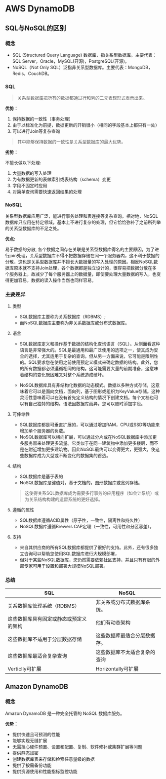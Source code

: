 # AWS DynamoDB

## SQL与NoSQL的区别

### 概念

- SQL (Structured Query Language) 数据库，指关系型数据库。主要代表：SQL Server，Oracle，MySQL(开源)，PostgreSQL(开源)。
- NoSQL（Not Only SQL）泛指非关系型数据库。主要代表：MongoDB，Redis，CouchDB。

### SQL

> 关系型数据库把所有的数据都通过行和列的二元表现形式表示出来。

**优势：**

1. 保持数据的一致性（事务处理）
2. 由于以标准化为前提，数据更新的开销很小（相同的字段基本上都只有一处）
3. 可以进行Join等复杂查询

> 其中能够保持数据的一致性是关系型数据库的最大优势。

**劣势：**

不擅长做以下处理:

1. 大量数据的写入处理
2. 为有数据更新的表做索引或表结构（schema）变更
3. 字段不固定时应用
4. 对简单查询需要快速返回结果的处理

### NoSQL

关系型数据库应用广泛，能进行事务处理和表连接等复杂查询。相对地，NoSQL数据库只应用在特定领域，基本上不进行复杂的处理，但它恰恰弥补了之前所列举的关系型数据库的不足之处。

**优点:**

易于数据的分散, 各个数据之间存在关联是关系型数据库得名的主要原因，为了进行join处理，关系型数据库不得不把数据存储在同一个服务器内，这不利于数据的分散，这也是关系型数据库并不擅长大数据量的写入处理的原因。相反NoSQL数据库原本就不支持Join处理，各个数据都是独立设计的，很容易把数据分散在多个服务器上，故减少了每个服务器上的数据量，即使要处理大量数据的写入，也变得更加容易，数据的读入操作当然也同样容易。

### 主要差异

1. 类型
    - SQL数据库主要称为关系数据库（RDBMS）;
    - 而NoSQL数据库主要称为非关系数据库或分布式数据库。

2. 语言

    - SQL数据库定义和操作基于数据的结构化查询语言（SQL）。从侧面看这种语言是非常强大的。SQL是最通用和最广泛使用的选项之一，使其成为安全的选择，尤其适用于复杂的查询。但从另一方面来说，它可能是限制性的。SQL要求您在使用之前使用预定义模式来确定数据的结构。此外，您的所有数据都必须遵循相同的结构。这可能需要大量的前期准备，这意味着结构的变化既困难又对整个系统造成破坏。

    - NoSQL数据库具有非结构化数据的动态模式。数据以多种方式存储，这意味着它可以是面向文档，面向列，基于图形或组织为KeyValue存储。这种灵活性意味着可以在没有首先定义结构的情况下创建文档。每个文档也可以有自己独特的结构。语法因数据库而异，您可以随时添加字段。

3. 可伸缩性

    - SQL数据库都是可垂直扩展的，可以通过增加RAM，CPU或SSD等功能来增加单个服务器的负载。
    - NoSQL数据库可以横向扩展，可以通过分片或在NoSQL数据库中添加更多服务器来处理更多流量。它类似于在同一建筑物中添加更多楼层，而不是在附近增加更多建筑物。因此NoSQL最终可以变得更大，更强大，使这些数据库成为大型或不断变化的数据集的首选。

4. 结构

    - SQL数据库是基于表的
    - NoSQL数据库是键值对，基于文档的，图形数据库或宽列存储。

    > 这使得关系SQL数据库成为需要多行事务的应用程序（如会计系统）或为关系结构构建的遗留系统的更好选择。

5. 遵循的属性

    - SQL数据库遵循ACID属性（原子性，一致性，隔离性和持久性）
    - NoSQL数据库遵循Brewers CAP定理（一致性，可用性和分区容差）。

6. 支持

    - 来自其供应商的所有SQL数据库都提供了很好的支持。此外，还有很多独立咨询可以帮助您使用SQL数据库进行大规模部署，
    - 但对于某些NoSQL数据库，您仍然需要依赖社区支持，并且只有有限的外部专家可用于设置和部署大规模NoSQL部署。

### 总结

| SQL                                    | NoSQL                        |
| -------------------------------------- | ---------------------------- |
| 关系数据库管理系统（RDBMS）            | 非关系或分布式数据库系统。   |
| 这些数据库具有固定或静态或预定义的架构 | 他们有动态架构               |
| 这些数据库不适用于分层数据存储         | 这些数据库最适合分层数据存。 |
| 这些数据库最适合复杂查询               | 这些数据库不太适合复杂的查询 |
| Verticlly可扩展                        | Horizontally可扩展           |

## Amazon DynamoDB

### 概念

Amazon DynamoDB 是一种完全托管的 NoSQL 数据库服务。

**优势：**

- 提供快速且可预测的性能
- 能够实现无缝扩展
- 无需担心硬件预置、设置和配置、复制、软件修补或集群扩展等问题
- 提供静态加密
- 创建数据库表来存储和检索任意量级的数据
- 提供了按需备份功能
- 提供资源使用和性能指标监控功能
